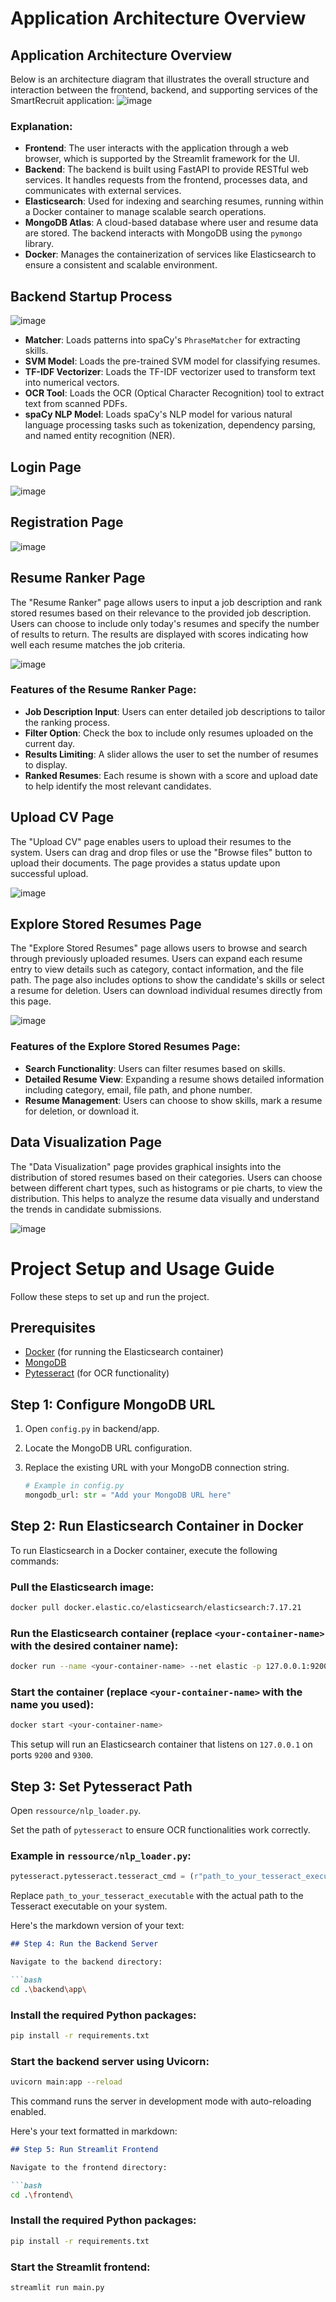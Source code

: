 
# Application Architecture Overview

## Application Architecture Overview
Below is an architecture diagram that illustrates the overall structure and interaction between the frontend, backend, and supporting services of the SmartRecruit application:
![image](https://github.com/user-attachments/assets/2d4c3636-acf1-4510-b920-35e163ae0e33)

### Explanation:
- **Frontend**: The user interacts with the application through a web browser, which is supported by the Streamlit framework for the UI.
- **Backend**: The backend is built using FastAPI to provide RESTful web services. It handles requests from the frontend, processes data, and communicates with external services.
- **Elasticsearch**: Used for indexing and searching resumes, running within a Docker container to manage scalable search operations.
- **MongoDB Atlas**: A cloud-based database where user and resume data are stored. The backend interacts with MongoDB using the `pymongo` library.
- **Docker**: Manages the containerization of services like Elasticsearch to ensure a consistent and scalable environment.

## Backend Startup Process
![image](https://github.com/user-attachments/assets/3102e754-50f2-49fc-81a6-82620babf8c4)

 - **Matcher**: Loads patterns into spaCy's `PhraseMatcher` for extracting skills.
  - **SVM Model**: Loads the pre-trained SVM model for classifying resumes.
  - **TF-IDF Vectorizer**: Loads the TF-IDF vectorizer used to transform text into numerical vectors.
  - **OCR Tool**: Loads the OCR (Optical Character Recognition) tool to extract text from scanned PDFs.
  - **spaCy NLP Model**: Loads spaCy's NLP model for various natural language processing tasks such as tokenization, dependency parsing, and named entity recognition (NER).

## Login Page
![image](https://github.com/user-attachments/assets/59bb4f13-a4c0-40d7-90d9-33549b375dfa)

## Registration Page
![image](https://github.com/user-attachments/assets/eee062fa-4e8a-4f64-8c27-1305fd5a0998)


## Resume Ranker Page
The "Resume Ranker" page allows users to input a job description and rank stored resumes based on their relevance to the provided job description. Users can choose to include only today's resumes and specify the number of results to return. The results are displayed with scores indicating how well each resume matches the job criteria.

![image](https://github.com/user-attachments/assets/833c8eda-1902-419e-81ec-0b311e0b6aa9)

### Features of the Resume Ranker Page:
- **Job Description Input**: Users can enter detailed job descriptions to tailor the ranking process.
- **Filter Option**: Check the box to include only resumes uploaded on the current day.
- **Results Limiting**: A slider allows the user to set the number of resumes to display.
- **Ranked Resumes**: Each resume is shown with a score and upload date to help identify the most relevant candidates.

## Upload CV Page
The "Upload CV" page enables users to upload their resumes to the system. Users can drag and drop files or use the "Browse files" button to upload their documents. The page provides a status update upon successful upload.

![image](https://github.com/user-attachments/assets/60c0c0fe-8392-455b-a91e-e2e053d8b804)

## Explore Stored Resumes Page
The "Explore Stored Resumes" page allows users to browse and search through previously uploaded resumes. Users can expand each resume entry to view details such as category, contact information, and the file path. The page also includes options to show the candidate's skills or select a resume for deletion. Users can download individual resumes directly from this page.

![image](https://github.com/user-attachments/assets/f71dadf2-eb24-4f9c-b8bd-e9f31e8d6e99)

### Features of the Explore Stored Resumes Page:
- **Search Functionality**: Users can filter resumes based on skills.
- **Detailed Resume View**: Expanding a resume shows detailed information including category, email, file path, and phone number.
- **Resume Management**: Users can choose to show skills, mark a resume for deletion, or download it.

## Data Visualization Page
The "Data Visualization" page provides graphical insights into the distribution of stored resumes based on their categories. Users can choose between different chart types, such as histograms or pie charts, to view the distribution. This helps to analyze the resume data visually and understand the trends in candidate submissions.

![image](https://github.com/user-attachments/assets/13a305e2-3133-46ca-90ee-8ac978b49451)


# Project Setup and Usage Guide

Follow these steps to set up and run the project.

## Prerequisites

- [Docker](https://hub.docker.com/_/elasticsearch) (for running the Elasticsearch container)
- [MongoDB](https://www.mongodb.com/cloud/atlas/register) 
- [Pytesseract](https://github.com/tesseract-ocr/tesseract) (for OCR functionality)

## Step 1: Configure MongoDB URL
1. Open `config.py` in backend/app.
2. Locate the MongoDB URL configuration.
3. Replace the existing URL with your MongoDB connection string.

   ```python
   # Example in config.py
   mongodb_url: str = "Add your MongoDB URL here"

## Step 2: Run Elasticsearch Container in Docker

To run Elasticsearch in a Docker container, execute the following commands:

### Pull the Elasticsearch image:
```bash
docker pull docker.elastic.co/elasticsearch/elasticsearch:7.17.21
```

### Run the Elasticsearch container (replace `<your-container-name>` with the desired container name):
```bash
docker run --name <your-container-name> --net elastic -p 127.0.0.1:9200:9200 -p 127.0.0.1:9300:9300 -e "discovery.type=single-node" docker.elastic.co/elasticsearch/elasticsearch:7.17.21
```

### Start the container (replace `<your-container-name>` with the name you used):
```bash
docker start <your-container-name>
```

This setup will run an Elasticsearch container that listens on `127.0.0.1` on ports `9200` and `9300`.

## Step 3: Set Pytesseract Path

Open `ressource/nlp_loader.py`.

Set the path of `pytesseract` to ensure OCR functionalities work correctly.

### Example in `ressource/nlp_loader.py`:
```python
pytesseract.pytesseract.tesseract_cmd = (r"path_to_your_tesseract_executable")
```

Replace `path_to_your_tesseract_executable` with the actual path to the Tesseract executable on your system.

Here's the markdown version of your text:

```markdown
## Step 4: Run the Backend Server

Navigate to the backend directory:

```bash
cd .\backend\app\
```

### Install the required Python packages:
```bash
pip install -r requirements.txt
```

### Start the backend server using Uvicorn:
```bash
uvicorn main:app --reload
```

This command runs the server in development mode with auto-reloading enabled.


Here's your text formatted in markdown:

```markdown
## Step 5: Run Streamlit Frontend

Navigate to the frontend directory:

```bash
cd .\frontend\
```

### Install the required Python packages:
```bash
pip install -r requirements.txt
```

### Start the Streamlit frontend:
```bash
streamlit run main.py

